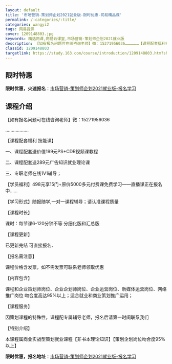 ```yaml
---
layout: default
title: '市场营销-策划师企划2021就业版-限时优惠-网易精品课'
permalink: /:categories/:title/
categories: wangyi2
tags: 网易提供
cover: 1209148803.jpg
keywords: 精选网课,网易云课堂,市场营销-策划师企划2021就业版
description: 【如有报名问题可在线咨询老师】微：15271956036………………【课程配套福利技能课】一、课程配套送价值199元PS
classid: 1209148803
targetlink: https://study.163.com/course/introduction/1209148803.htm?share=1&shareId=1025206652&utm_campaign=share&utm_medium=iphoneShare&utm_source=&utm_u=1025206652
---
```


## 限时特惠

**限时优惠，火速报名**：[市场营销-策划师企划2021就业版-报名学习](https://study.163.com/course/introduction/1209148803.htm?share=1&shareId=1025206652&utm_campaign=share&utm_medium=iphoneShare&utm_source=&utm_u=1025206652)

## 课程介绍

【如有报名问题可在线咨询老师】微：15271956036

………………

【课程配套福利 技能课】

一、课程配套送价值199元PS+CDR视频课教程

二、课程配套送289元广告知识就业理论课

三、专职老师在线1V1辅导；

【学员福利】498元享15门+原价5000多元付费课免费学习——直播课正在报名中……

【学习形式】随报随学,一对一课程辅导；请认准课程质量

【课程时长】

课时：每节课6-120分钟不等 分细化版和汇总版

【课程更新】

已更新完结 可直接报名、



【报名需注意】

课程价格含发票，如不需发票可联系老师领取优惠

【内容包含】

课程和企业策划师岗位、企业企划师岗位、企业运营岗位、新媒体运营岗位、网络推广岗位 吻合度高达95%以上；适合就业和商业策划推广运用；

【课程服务】

因策划课程的特殊性，课程配专属辅导老师，报名后请第一时间联系我们

【特别介绍】

本课程属商业实战型策划就业课程【非书本理论知识】【策划企划岗位吻合度95%以上】

**限时优惠，报名地址**：[市场营销-策划师企划2021就业版-报名学习](https://study.163.com/course/introduction/1209148803.htm?share=1&shareId=1025206652&utm_campaign=share&utm_medium=iphoneShare&utm_source=&utm_u=1025206652)


